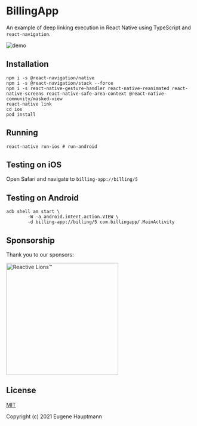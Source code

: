 # BillingApp

An example of deep linking execution in React Native using TypeScript and `react-navigation`.

![demo](https://user-images.githubusercontent.com/1857263/115290590-936aea80-a108-11eb-87bb-d585ce1008d4.gif)

## Installation

```shell
npm i -s @react-navigation/native
npm i -s @react-navigation/stack --force
npm i -s react-native-gesture-handler react-native-reanimated react-native-screens react-native-safe-area-context @react-native-community/masked-view
react-native link
cd ios
pod install
```

## Running

```shell
react-native run-ios # run-android 
```

## Testing on iOS

Open Safari and navigate to `billing-app://billing/5`

## Testing on Android

```shell
adb shell am start \
        -W -a android.intent.action.VIEW \
        -d billing-app://billing/5 com.billingapp/.MainActivity
```

## Sponsorship

Thank you to our sponsors:

[<img width="300px" src="https://user-images.githubusercontent.com/1857263/114124204-c4e1eb80-98a8-11eb-80ab-64683c24bbc5.png" alt="Reactive Lions™" target="_blank">](https://www.reactivelions.com)

## License

[MIT](./LICENSE)

Copyright (c) 2021 Eugene Hauptmann
